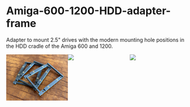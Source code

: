 # Amiga-600-1200-HDD-adapter-frame
Adapter to mount 2.5" drives with the modern mounting hole positions in the HDD cradle of the Amiga 600 and 1200.

<img src="https://github.com/andersmilton/Amiga-600-1200-HDD-adapter-frame/blob/main/images/adapters.jpeg" align="left" width="33%" />
<img src="https://github.com/andersmilton/Amiga-600-1200-HDD-adapter-frame/blob/
main/images/drive.jpeg" align="left" width="33%" />
<img src="https://github.com/andersmilton/Amiga-600-1200-HDD-adapter-frame/blob/
main/images/installed.jpeg" align="left" width="33%" />
